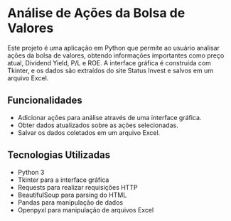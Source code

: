 # Análise de Ações da Bolsa de Valores
Este projeto é uma aplicação em Python que permite ao usuário analisar ações da bolsa de valores, obtendo informações importantes como preço atual, Dividend Yield, P/L e ROE. A interface gráfica é construída com Tkinter, e os dados são extraídos do site Status Invest e salvos em um arquivo Excel.

## Funcionalidades
- Adicionar ações para análise através de uma interface gráfica.
- Obter dados atualizados sobre as ações selecionadas.
- Salvar os dados coletados em um arquivo Excel.
## Tecnologias Utilizadas
- Python 3
- Tkinter para a interface gráfica
- Requests para realizar requisições HTTP
- BeautifulSoup para parsing do HTML
- Pandas para manipulação de dados
- Openpyxl para manipulação de arquivos Excel
